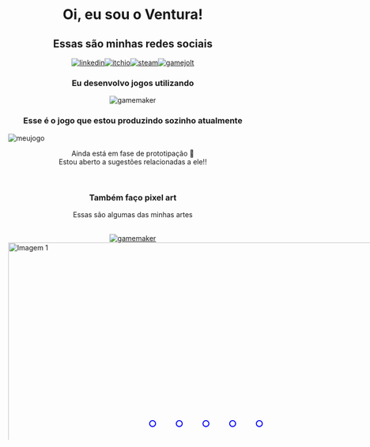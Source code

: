 <h1 align="center" style="text-align:center;">Oi, eu sou o Ventura!</h1>
<h2 align="center" style="text-align:center">Essas são minhas redes sociais</h2>
<div align="center" class="container" style="display: flex; justify-content: center; align-items: center">
    <a href="https://www.linkedin.com/in/jo%C3%A3o-vitor-ventura-b2777626a/"><img src="https://img.shields.io/badge/LinkedIn-0077B5?style=for-the-badge&logo=linkedin&logoColor=white" title="linkedin"/></a>
    <a href="https://afcventura.itch.io/"><img src="https://img.shields.io/badge/Itch.io-FA5C5C?style=for-the-badge&logo=itchdotio&logoColor=white" title="itchio"/></a>
    <a href="https://steamcommunity.com/profiles/76561198795887050/"><img src="https://img.shields.io/badge/Steam-000000.svg?style=for-the-badge&logo=Steam&logoColor=white" title="steam"/></a>
    <a href="https://gamejolt.com/@AFCVentura"><img src="https://img.shields.io/badge/Game%20Jolt-CCFF00.svg?style=for-the-badge&logo=Game-Jolt&logoColor=black" title="gamejolt"/></a>
</div>
    
<h3 align="center" style="text-align:center">Eu desenvolvo jogos utilizando</h3>
<div align="center" class="container" style="display: flex; justify-content: center; align-items: center">
<img src="https://img.shields.io/badge/Gamemaker-000000.svg?style=for-the-badge&logo=Gamemaker&logoColor=white" title="gamemaker"/></div>
<h3 align="center" style="text-align:center">Esse é o jogo que estou produzindo sozinho atualmente</h3>
<img align="center" src="https://i.imgur.com/HFJEXHg.png" title="meujogo"/>
<p align="center" style="text-align: center">Ainda está em fase de prototipação 🙁<br>
Estou aberto a sugestões relacionadas a ele!!</p>
<br>
<h3 align="center" style="text-align:center">Também faço pixel art</h3>
<p align="center" style="text-align: center">Essas são algumas das minhas artes</p>

<br>
<div align="center" class="container" style="display: flex; justify-content: center; align-items: center">
<a href="https://img.shields.io/badge/Gamemaker-000000.svg?style=for-the-badge&logo=Gamemaker&logoColor=white"><img src="https://img.shields.io/badge/Gamemaker-000000.svg?style=for-the-badge&logo=Gamemaker&logoColor=white.png" title="gamemaker"/></a></div>

<div class="slider" style="margin: 0 auto; width: 800px; height: 400px; overflow: hidden;">
    <div class="slides" style="width: 500%; height: 400px; display: flex;">
        <input type="radio" name="radio-btn" id="radio1" style="display: none;">
        <input type="radio" name="radio-btn" id="radio2" style="display: none;">
        <input type="radio" name="radio-btn" id="radio3" style="display: none;">
        <input type="radio" name="radio-btn" id="radio4" style="display: none;">
        <input type="radio" name="radio-btn" id="radio5" style="display: none;">
        <div class="slide first" style="width: 20%; position: relative;">
            <img src="https://imgur.com/UlLuYSd" alt="Imagem 1" style="width: 800px;">
        </div>
        <div class="slide">
            <img src="https://imgur.com/iwOExXp" alt="Imagem 2">
        </div>
        <div class="slide">
            <img src="https://imgur.com/a3Tvco1" alt="Imagem 3">
        </div>
        <div class="slide">
            <img src="https://imgur.com/gIb9dqy" alt="Imagem 4">
        </div>
        <div class="slide">
            <img src="https://imgur.com/LyyXfSH" alt="Imagem 5">
        </div>
        <div class="navigation-auto">
            <div class="auto-btn1"></div>
            <div class="auto-btn2"></div>
            <div class="auto-btn3"></div>
            <div class="auto-btn4"></div>
            <div class="auto-btn5"></div>
        </div>
    </div>
    <div class="manual-navigation" style="position: absolute; width: 800px; margin-top: -40px; display: flex; justify-content: center;">
        <label for="radio1" class="manual-btn" style="border: 2px solid blue; padding: 5px;cursor: pointer; border-radius: 10px; transition: 1s; margin-right: 40px; :checked{margin-left: 0px;}"></label>
        <label for="radio2" class="manual-btn" style="border: 2px solid blue; padding: 5px;cursor: pointer; border-radius: 10px; transition: 1s; margin-right: 40px; :checked{margin-left: -20%;}"></label>
        <label for="radio3" class="manual-btn" style="border: 2px solid blue; padding: 5px;cursor: pointer; border-radius: 10px; transition: 1s; margin-right: 40px;"></label>
        <label for="radio4" class="manual-btn" style="border: 2px solid blue; padding: 5px;cursor: pointer; border-radius: 10px; transition: 1s; margin-right: 40px;"></label>
        <label for="radio5" class="manual-btn" style="border: 2px solid blue; padding: 5px;cursor: pointer; border-radius: 10px; transition: 1s;"></label>
    </div>

</div>
